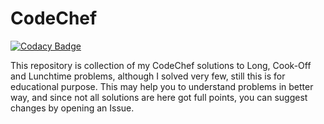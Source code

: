﻿# CodeChef

[![Codacy Badge](https://api.codacy.com/project/badge/Grade/c520753fe2a04f2792ae72d1d2b9e204)](https://www.codacy.com/app/aashutoshrathi/CodeChef?utm_source=github.com&utm_medium=referral&utm_content=aashutoshrathi/CodeChef&utm_campaign=badger)


This repository is collection of my CodeChef solutions to Long, Cook-Off and Lunchtime problems, although I solved very few, still this is for educational purpose. This may help you to understand problems in better way, and since not all solutions are here got full points, you can suggest changes by opening an Issue.
